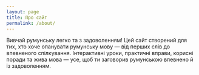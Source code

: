 ```yaml
---
layout: page
title: Про сайт
permalink: /about/
---
```


Вивчай румунську легко та з задоволенням!
Цей сайт створений для тих, хто хоче опанувати румунську мову —
від перших слів до впевненого спілкування.
Інтерактивні уроки, практичні вправи, корисні поради та жива мова —
усе, щоб ти заговорив румунською впевнено й із задоволенням.
